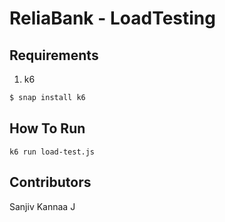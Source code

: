 # ReliaBank - LoadTesting

## Requirements
1. k6
```bash
$ snap install k6
```

## How To Run
```
k6 run load-test.js
```

## Contributors
Sanjiv Kannaa J <br>